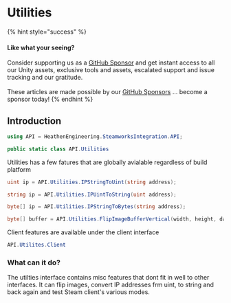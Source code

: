 # Utilities

{% hint style="success" %}
#### Like what your seeing?

Consider supporting us as a [GitHub Sponsor](../../../company/become-a-sponsor.md) and get instant access to all our Unity assets, exclusive tools and assets, escalated support and issue tracking and our gratitude.\
\
These articles are made possible by our [GitHub Sponsors](https://github.com/sponsors/heathen-engineering) ... become a sponsor today!
{% endhint %}

## Introduction

```csharp
using API = HeathenEngineering.SteamworksIntegration.API;
```

```csharp
public static class API.Utilities
```

Utilities has a few fatures that are globally avialable regardless of build platform

```csharp
uint ip = API.Utilities.IPStringToUint(string address);
```

```csharp
string ip = API.Utilities.IPUintToString(uint address);
```

```csharp
byte[] ip = API.Utilities.IPStringToBytes(string address);
```

```csharp
byte[] buffer = API.Utilities.FlipImageBufferVertical(width, height, data);
```

Client features are available under the client interface

```csharp
API.Utilites.Client
```

### What can it do?

The utilties interface contains misc features that dont fit in well to other interfaces. It can flip images, convert IP addresses frm uint, to string and back again and test Steam client's various modes.

###
